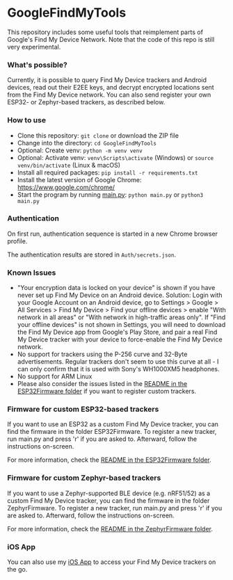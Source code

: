 # GoogleFindMyTools

This repository includes some useful tools that reimplement parts of Google's Find My Device Network. Note that the code of this repo is still very experimental.

### What's possible?
Currently, it is possible to query Find My Device trackers and Android devices, read out their E2EE keys, and decrypt encrypted locations sent from the Find My Device network. You can also send register your own ESP32- or Zephyr-based trackers, as described below.

### How to use
- Clone this repository: `git clone` or download the ZIP file
- Change into the directory: `cd GoogleFindMyTools`
- Optional: Create venv: `python -m venv venv`
- Optional: Activate venv: `venv\Scripts\activate` (Windows) or `source venv/bin/activate` (Linux & macOS)
- Install all required packages: `pip install -r requirements.txt`
- Install the latest version of Google Chrome: https://www.google.com/chrome/
- Start the program by running [main.py](main.py): `python main.py` or `python3 main.py`

### Authentication

On first run, authentication sequence is started in a new Chrome browser profile.

The authentication results are stored in `Auth/secrets.json`.

### Known Issues
- "Your encryption data is locked on your device" is shown if you have never set up Find My Device on an Android device. Solution: Login with your Google Account on an Android device, go to Settings > Google > All Services > Find My Device > Find your offline devices > enable "With network in all areas" or "With network in high-traffic areas only". If "Find your offline devices" is not shown in Settings, you will need to download the Find My Device app from Google's Play Store, and pair a real Find My Device tracker with your device to force-enable the Find My Device network.
- No support for trackers using the P-256 curve and 32-Byte advertisements. Regular trackers don't seem to use this curve at all - I can only confirm that it is used with Sony's WH1000XM5 headphones.
- No support for ARM Linux
- Please also consider the issues listed in the [README in the ESP32Firmware folder](ESP32Firmware/README.md) if you want to register custom trackers.

### Firmware for custom ESP32-based trackers
If you want to use an ESP32 as a custom Find My Device tracker, you can find the firmware in the folder ESP32Firmware. To register a new tracker, run main.py and press 'r' if you are asked to. Afterward, follow the instructions on-screen.

For more information, check the [README in the ESP32Firmware folder](ESP32Firmware/README.md).

### Firmware for custom Zephyr-based trackers
If you want to use a Zephyr-supported BLE device (e.g. nRF51/52) as a custom Find My Device tracker, you can find the firmware in the folder ZephyrFirmware. To register a new tracker, run main.py and press 'r' if you are asked to. Afterward, follow the instructions on-screen.

For more information, check the [README in the ZephyrFirmware folder](ZephyrFirmware/README.md).

### iOS App
You can also use my [iOS App](https://testflight.apple.com/join/rGqa2mTe) to access your Find My Device trackers on the go.
